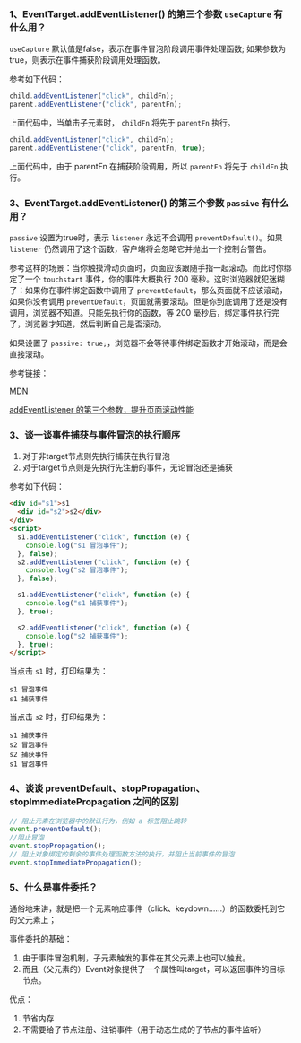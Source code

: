<!-- 事件捕获与事件冒泡、事件委托 相关知识点 -->

### 1、EventTarget.addEventListener() 的第三个参数 `useCapture` 有什么用？

`useCapture` 默认值是false，表示在事件冒泡阶段调用事件处理函数; 如果参数为true，则表示在事件捕获阶段调用处理函数。

参考如下代码：

```js
child.addEventListener("click", childFn);
parent.addEventListener("click", parentFn);
```

上面代码中，当单击子元素时， `childFn` 将先于 `parentFn` 执行。

```js
child.addEventListener("click", childFn);
parent.addEventListener("click", parentFn, true);
```

上面代码中，由于 parentFn 在捕获阶段调用，所以 `parentFn` 将先于 `childFn` 执行。

### 3、EventTarget.addEventListener() 的第三个参数 `passive` 有什么用？

`passive` 设置为true时，表示 `listener` 永远不会调用 `preventDefault()`。如果 `listener` 仍然调用了这个函数，客户端将会忽略它并抛出一个控制台警告。

参考这样的场景：当你触摸滑动页面时，页面应该跟随手指一起滚动。而此时你绑定了一个 `touchstart` 事件，你的事件大概执行 200 毫秒。这时浏览器就犯迷糊了：如果你在事件绑定函数中调用了 `preventDefault`，那么页面就不应该滚动，如果你没有调用 `preventDefault`，页面就需要滚动。但是你到底调用了还是没有调用，浏览器不知道。只能先执行你的函数，等 200 毫秒后，绑定事件执行完了，浏览器才知道，然后判断自己是否滚动。

如果设置了 `passive: true;`，浏览器不会等待事件绑定函数才开始滚动，而是会直接滚动。

参考链接：

[MDN](https://developer.mozilla.org/zh-CN/docs/Web/API/EventTarget/addEventListener)

[addEventListener 的第三个参数，提升页面滚动性能](https://github.com/justjavac/the-front-end-knowledge-you-may-not-know/blob/master/archives/006-web-scrolling-performance-optimization-passive-event-listeners.md)

### 3、谈一谈事件捕获与事件冒泡的执行顺序

1. 对于非target节点则先执行捕获在执行冒泡
1. 对于target节点则是先执行先注册的事件，无论冒泡还是捕获

参考如下代码：

```html
<div id="s1">s1
  <div id="s2">s2</div>
</div>
<script>
  s1.addEventListener("click", function (e) {
    console.log("s1 冒泡事件");
  }, false);
  s2.addEventListener("click", function (e) {
    console.log("s2 冒泡事件");
  }, false);

  s1.addEventListener("click", function (e) {
    console.log("s1 捕获事件");
  }, true);

  s2.addEventListener("click", function (e) {
    console.log("s2 捕获事件");
  }, true);
</script>
```

当点击 `s1` 时，打印结果为：

```log
s1 冒泡事件
s1 捕获事件
```

当点击 `s2` 时，打印结果为：

```log
s1 捕获事件
s2 冒泡事件
s2 捕获事件
s1 冒泡事件
```

### 4、谈谈 preventDefault、stopPropagation、stopImmediatePropagation 之间的区别

```js
// 阻止元素在浏览器中的默认行为，例如 a 标签阻止跳转
event.preventDefault();
//阻止冒泡
event.stopPropagation();
// 阻止对象绑定的剩余的事件处理函数方法的执行，并阻止当前事件的冒泡
event.stopImmediatePropagation();
```

### 5、什么是事件委托？

通俗地来讲，就是把一个元素响应事件（click、keydown......）的函数委托到它的父元素上；

事件委托的基础：

1. 由于事件冒泡机制，子元素触发的事件在其父元素上也可以触发。
1. 而且（父元素的）Event对象提供了一个属性叫target，可以返回事件的目标节点。

优点：

1. 节省内存
1. 不需要给子节点注册、注销事件（用于动态生成的子节点的事件监听）
